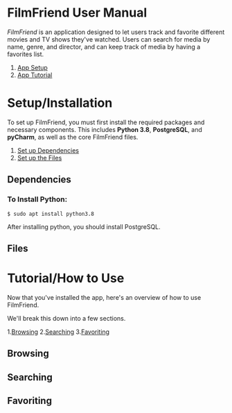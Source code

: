 # FilmFriend User Manual
_FilmFriend_ is an application designed to let users track and favorite different movies and TV shows they've watched. Users can search for media by name, genre, and director, and can keep track of media by having a favorites list. 


1. [App Setup](https://github.com/brandon-rbc/CSE412FinalProject/blob/master/README.md#Setup/Installation)
2. [App Tutorial](https://github.com/brandon-rbc/CSE412FinalProject/blob/master/README.md#Tutorial/How--to--Use)

# Setup/Installation
To set up FilmFriend, you must first install the required packages and necessary components. 
This includes **Python 3.8**, **PostgreSQL**, and **pyCharm**, as well as the core FilmFriend files. 
1. [Set up Dependencies](https://github.com/brandon-rbc/CSE412FinalProject/blob/master/README.md##Dependencies)
2. [Set up the Files](https://github.com/brandon-rbc/CSE412FinalProject/blob/master/README.md##Files)

## Dependencies

### To Install Python: 
```
$ sudo apt install python3.8
```
After installing python, you should install PostgreSQL. 

## Files

# Tutorial/How to Use
Now that you've installed the app, here's an overview of how to use FilmFriend. 

We'll break this down into a few sections.

1.[Browsing](https://github.com/brandon-rbc/CSE412FinalProject/blob/master/README.md##Browsing)
2.[Searching](https://github.com/brandon-rbc/CSE412FinalProject/blob/master/README.md##Searching)
3.[Favoriting](https://github.com/brandon-rbc/CSE412FinalProject/blob/master/README.md##Favoriting)

## Browsing

## Searching

## Favoriting

